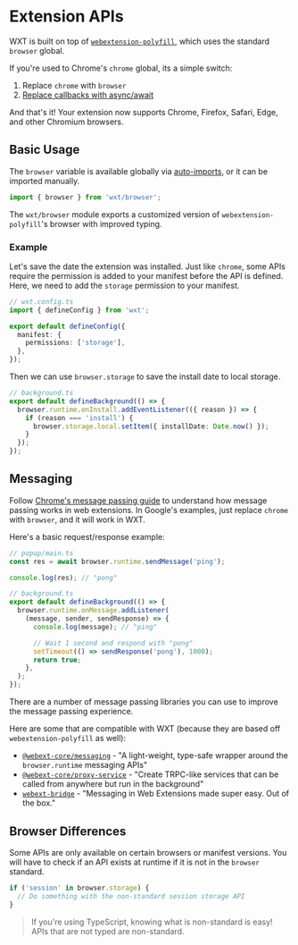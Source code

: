 # Extension APIs

WXT is built on top of [`webextension-polyfill`](https://www.npmjs.com/package/webextension-polyfill), which uses the standard `browser` global.

If you're used to Chrome's `chrome` global, its a simple switch:

1. Replace `chrome` with `browser`
2. [Replace callbacks with async/await](https://developer.chrome.com/docs/extensions/mv3/promises/)

And that's it! Your extension now supports Chrome, Firefox, Safari, Edge, and other Chromium browsers.

## Basic Usage

The `browser` variable is available globally via [auto-imports](/guide/auto-imports), or it can be imported manually.

```ts
import { browser } from 'wxt/browser';
```

The `wxt/browser` module exports a customized version of `webextension-polyfill`'s browser with improved typing.

### Example

Let's save the date the extension was installed. Just like `chrome`, some APIs require the permission is added to your manifest before the API is defined. Here, we need to add the `storage` permission to your manifest.

```ts
// wxt.config.ts
import { defineConfig } from 'wxt';

export default defineConfig({
  manifest: {
    permissions: ['storage'],
  },
});
```

Then we can use `browser.storage` to save the install date to local storage.

```ts
// background.ts
export default defineBackground(() => {
  browser.runtime.onInstall.addEventListener(({ reason }) => {
    if (reason === 'install') {
      browser.storage.local.setItem({ installDate: Date.now() });
    }
  });
});
```

## Messaging

Follow [Chrome's message passing guide](https://developer.chrome.com/docs/extensions/mv3/messaging/) to understand how message passing works in web extensions. In Google's examples, just replace `chrome` with `browser`, and it will work in WXT.

Here's a basic request/response example:

```ts
// popup/main.ts
const res = await browser.runtime.sendMessage('ping');

console.log(res); // "pong"
```

```ts
// background.ts
export default defineBackground(() => {
  browser.runtime.onMessage.addListener(
    (message, sender, sendResponse) => {
      console.log(message); // "ping"

      // Wait 1 second and respond with "pong"
      setTimeout(() => sendResponse('pong'), 1000);
      return true;
    },
  );
});
```

There are a number of message passing libraries you can use to improve the message passing experience.

Here are some that are compatible with WXT (because they are based off `webextension-polyfill` as well):

- [`@webext-core/messaging`](https://webext-core.aklinker1.io/guide/messaging/) - "A light-weight, type-safe wrapper around the `browser.runtime` messaging APIs"
- [`@webext-core/proxy-service`](https://webext-core.aklinker1.io/guide/proxy-service/) - "Create TRPC-like services that can be called from anywhere but run in the background"
- [`webext-bridge`](https://github.com/zikaari/webext-bridge) - "Messaging in Web Extensions made super easy. Out of the box."

## Browser Differences

Some APIs are only available on certain browsers or manifest versions. You will have to check if an API exists at runtime if it is not in the `browser` standard.

```ts
if ('session' in browser.storage) {
  // Do something with the non-standard session storage API
}
```

> If you're using TypeScript, knowing what is non-standard is easy! APIs that are not typed are non-standard.
